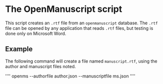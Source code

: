 # The OpenManuscript script

This script creates an `.rtf` file from an `openmanuscript` database. 
The `.rtf` file can be opened by any application that reads `.rtf` files, 
but testing is done only on Microsoft Word.

## Example

The following command will create a file named `manuscript.rtf`, using the
author and manuscript files noted.

''''
    openms --authorfile author.json --manuscriptfile ms.json
''''


